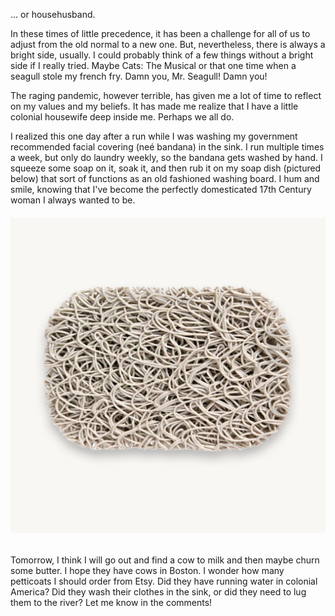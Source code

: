 <!---
--- !Metadata
slug: colonial-woman
title: Getting in Touch with My Inner Colonial Housewife
description: ... or househusband
show_on_home_page: True
filename: Colonial
--->

... or househusband.

In these times of little precedence, it has been a
challenge for all of us to adjust from the old normal
to a new one. But, nevertheless, there is always a bright
side, usually. I could probably think of a few things
without a bright side if I really tried. Maybe Cats: The Musical or
that one time when a seagull stole my french fry.
Damn you, Mr. Seagull! Damn you!

The raging pandemic, however terrible,
has given me a lot of time to reflect on
my values and my beliefs. It has made me
realize that I have a little colonial housewife
deep inside me. Perhaps we all do.

I realized this one day after a run while
I was washing my government recommended facial
covering (neé bandana) in the sink. I run multiple
 times a week, but only do laundry weekly, so the
bandana gets washed by hand. I squeeze some soap on it,
soak it, and then rub it on my soap dish (pictured below)
that sort of functions as an old fashioned washing board.
I hum and smile, knowing that I've become the perfectly
domesticated 17th Century woman I always wanted to be.

###### ![a soap dish](assets/soap.jpg)


Tomorrow, I think I will go out and find a cow to
milk and then maybe churn some butter. I hope they
have cows in Boston. I wonder how many petticoats I
should order from Etsy. Did they have running water
in colonial America? Did they wash their clothes in the sink,
or did they need to lug them to the river?
Let me know in the comments!
